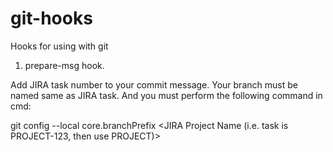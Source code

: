 # git-hooks
 Hooks for using with git

1. prepare-msg hook. 

Add JIRA task number to your commit message. Your branch must be named same as JIRA task. And you must perform the following command in cmd:

git config --local core.branchPrefix <JIRA Project Name (i.e. task is PROJECT-123, then use PROJECT)>
